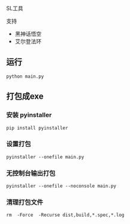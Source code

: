 SL工具

支持
- 黑神话悟空
- 艾尔登法环


## 运行
```shell
python main.py
```

## 打包成exe
### 安装 pyinstaller
```shell
pip install pyinstaller
```
### 设置打包
```shell
pyinstaller --onefile main.py
```

### 无控制台输出打包
```shell
pyinstaller --onefile --noconsole main.py
```

###  清理打包文件
```shell
rm  -Force  -Recurse dist,build,*.spec,*.log
```



